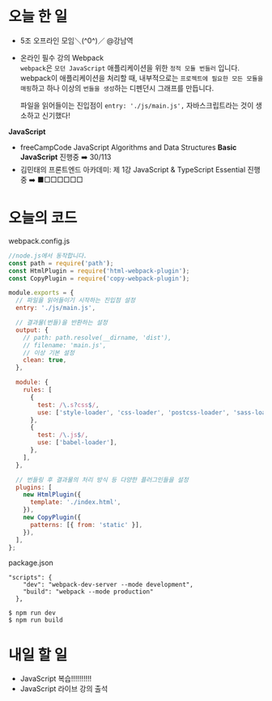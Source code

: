 # 오늘 한 일

- 5조 오프라인 모임＼(^0^)／ @강남역 
- 온라인 필수 강의 Webpack  
  `webpack`은 `모던 JavaScript` 애플리케이션을 위한 `정적 모듈 번들러` 입니다. webpack이 애플리케이션을 처리할 때, 내부적으로는 `프로젝트에 필요한 모든 모듈을 매핑`하고 하나 이상의 `번들을 생성`하는 디펜던시 그래프를 만듭니다.

  파일을 읽어들이는 진입점이 `entry: './js/main.js',` 자바스크립트라는 것이 생소하고 신기했다!

<strong>JavaScript</strong>

- freeCampCode JavaScript Algorithms and Data Structures <b>Basic JavaScript</b> 진행중 ➡️ 30/113
- 김민태의 프론트엔드 아카데미: 제 1강 JavaScript & TypeScript Essential 진행중 ➡️ ■□□□□□□

# 오늘의 코드

webpack.config.js

```js
//node.js에서 동작합니다.
const path = require('path');
const HtmlPlugin = require('html-webpack-plugin');
const CopyPlugin = require('copy-webpack-plugin');

module.exports = {
  // 파일을 읽어들이기 시작하는 진입점 설정
  entry: './js/main.js',

  // 결과물(번들)을 반환하는 설정
  output: {
    // path: path.resolve(__dirname, 'dist'),
    // filename: 'main.js',
    // 이상 기본 설정
    clean: true,
  },

  module: {
    rules: [
      {
        test: /\.s?css$/,
        use: ['style-loader', 'css-loader', 'postcss-loader', 'sass-loader'],
      },
      {
        test: /\.js$/,
        use: ['babel-loader'],
      },
    ],
  },

  // 번들링 후 결과물의 처리 방식 등 다양한 플러그인들을 설정
  plugins: [
    new HtmlPlugin({
      template: './index.html',
    }),
    new CopyPlugin({
      patterns: [{ from: 'static' }],
    }),
  ],
};
```

package.json

```
"scripts": {
    "dev": "webpack-dev-server --mode development",
    "build": "webpack --mode production"
  },
```

`$ npm run dev`  
`$ npm run build`

# 내일 할 일

- JavaScript 복습!!!!!!!!!!
- JavaScript 라이브 강의 출석

